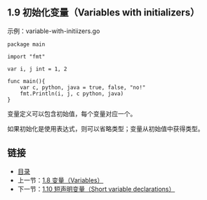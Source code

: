 ## 1.9 初始化变量（Variables with initializers）

示例：variable-with-initiizers.go

	package main

	import "fmt"

	var i, j int = 1, 2

	func main(){
		var c, python, java = true, false, "no!"
		fmt.Println(i, j, c python, java)
	}

变量定义可以包含初始值，每个变量对应一个。

如果初始化是使用表达式，则可以省略类型；变量从初始值中获得类型。

## 链接
* [目录](https://github.com/alphaxlvii/go-zh/blob/master/tour/directory.md)
* 上一节：[1.8 变量（Variables）](https://github.com/alphaxlvii/go-zh/blob/master/tour/01.08.md)
* 下一节：[1.10 短声明变量（Short variable declarations）](https://github.com/alphaxlvii/go-zh/blob/master/tour/01.10.md)
